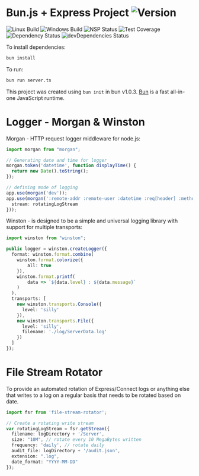 # Bun.js + Express Project   ![Version][version-image]

![Linux Build][linuxbuild-image]
![Windows Build][windowsbuild-image]
![NSP Status][nspstatus-image]
![Test Coverage][coverage-image]
![Dependency Status][dependency-image]
![devDependencies Status][devdependency-image]

To install dependencies:

```bash
bun install
```

To run:

```bash
bun run server.ts
```

This project was created using `bun init` in bun v1.0.3. [Bun](https://bun.sh) is a fast all-in-one JavaScript runtime.

# Logger - Morgan & Winston

Morgan - HTTP request logger middleware for node.js:

```ts
import morgan from "morgan";

// Generating date and time for logger
morgan.token('datetime', function displayTime() {
  return new Date().toString();
});

// defining mode of logging
app.use(morgan('dev'));
app.use(morgan(':remote-addr :remote-user :datetime :req[header] :method :url HTTP/:http-version :status :res[content-length] :res[header] :response-time[digits] :referrer :user-agent', {
  stream: rotatingLogStream
}));
```

Winston - is designed to be a simple and universal logging library with support for multiple transports:

```ts
import winston from "winston";

public logger = winston.createLogger({
  format: winston.format.combine(
    winston.format.colorize({
        all: true
    }),
    winston.format.printf(
        data => `${data.level} : ${data.message}`
    )
  ),
  transports: [
    new winston.transports.Console({
      level: 'silly'
    }),
    new winston.transports.File({
      level: 'silly',
      filename: './log/ServerData.log'
    })
  ]
});
```

# File Stream Rotator

To provide an automated rotation of Express/Connect logs or anything else that writes to a log on a regular basis that needs to be rotated based on date.

```ts
import fsr from 'file-stream-rotator';

// Create a rotating write stream
var rotatingLogStream = fsr.getStream({
  filename: logDirectory + '/Server',
  size: "10M", // rotate every 10 MegaBytes written
  frequency: 'daily', // rotate daily
  audit_file: logDirectory + '/audit.json',
  extension: ".log",
  date_format: "YYYY-MM-DD"
});
```

[version-image]: https://img.shields.io/badge/Version-1.0.0-orange.svg
[linuxbuild-image]: https://img.shields.io/badge/Linux-passing-brightgreen.svg
[windowsbuild-image]: https://img.shields.io/badge/Windows-passing-brightgreen.svg
[nspstatus-image]: https://img.shields.io/badge/nsp-no_known_vulns-blue.svg
[coverage-image]: https://img.shields.io/coveralls/expressjs/express/master.svg
[dependency-image]: https://img.shields.io/badge/dependencies-up_to_date-brightgreen.svg
[devdependency-image]: https://img.shields.io/badge/devdependencies-up_to_date-yellow.svg